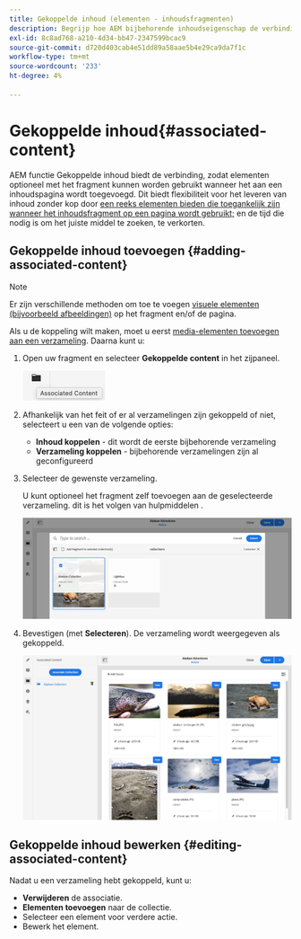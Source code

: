 ```yaml
---
title: Gekoppelde inhoud (elementen - inhoudsfragmenten)
description: Begrijp hoe AEM bijbehorende inhoudseigenschap de verbinding verstrekt zodat de activa facultatief met het fragment kunnen worden gebruikt.
exl-id: 8c8ad768-a210-4d34-bb47-2347599bcac9
source-git-commit: d720d403cab4e51dd89a58aae5b4e29ca9da7f1c
workflow-type: tm+mt
source-wordcount: '233'
ht-degree: 4%

---
```


# Gekoppelde inhoud{#associated-content}

AEM functie Gekoppelde inhoud biedt de verbinding, zodat elementen optioneel met het fragment kunnen worden gebruikt wanneer het aan een inhoudspagina wordt toegevoegd. Dit biedt flexibiliteit voor het leveren van inhoud zonder kop door [een reeks elementen bieden die toegankelijk zijn wanneer het inhoudsfragment op een pagina wordt gebruikt;](/help/sites-cloud/authoring/fundamentals/content-fragments.md#using-associated-content) en de tijd die nodig is om het juiste middel te zoeken, te verkorten.

## Gekoppelde inhoud toevoegen {#adding-associated-content}

>[!NOTE]
>
>Er zijn verschillende methoden om toe te voegen [visuele elementen (bijvoorbeeld afbeeldingen)](/help/assets/content-fragments/content-fragments.md#fragments-with-visual-assets) op het fragment en/of de pagina.

Als u de koppeling wilt maken, moet u eerst [media-elementen toevoegen aan een verzameling](/help/assets/manage-collections.md). Daarna kunt u:

1. Open uw fragment en selecteer **Gekoppelde content** in het zijpaneel.

   ![Gekoppelde inhoud](assets/cfm-assoc-content-01.png)

1. Afhankelijk van het feit of er al verzamelingen zijn gekoppeld of niet, selecteert u een van de volgende opties:

   * **Inhoud koppelen** - dit wordt de eerste bijbehorende verzameling
   * **Verzameling koppelen** - bijbehorende verzamelingen zijn al geconfigureerd

1. Selecteer de gewenste verzameling.

   U kunt optioneel het fragment zelf toevoegen aan de geselecteerde verzameling. dit is het volgen van hulpmiddelen .

   ![Verzameling selecteren](assets/cfm-assoc-content-02.png)

1. Bevestigen (met **Selecteren**). De verzameling wordt weergegeven als gekoppeld.

   ![cfm-6420-05](assets/cfm-assoc-content-03.png)

## Gekoppelde inhoud bewerken {#editing-associated-content}

Nadat u een verzameling hebt gekoppeld, kunt u:

* **Verwijderen** de associatie.
* **Elementen toevoegen** naar de collectie.
* Selecteer een element voor verdere actie.
* Bewerk het element.

